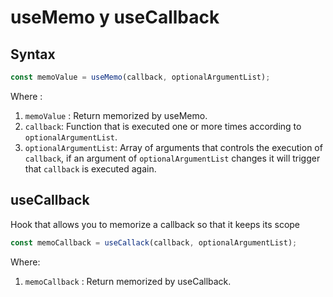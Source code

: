 # useMemo y useCallback

## Syntax

```javascript
const memoValue = useMemo(callback, optionalArgumentList);
```

Where :

1. `memoValue` : Return memorized by useMemo.
2. `callback`: Function that is executed one or more times according to `optionalArgumentList`.
3. `optionalArgumentList`: Array of arguments that controls the execution of `callback`, if an argument of `optionalArgumentList` changes it will trigger that `callback` is executed again.

## useCallback

Hook that allows you to memorize a callback so that it keeps its scope

```javascript
const memoCallback = useCallack(callback, optionalArgumentList);
```

Where:

1. `memoCallback` : Return memorized by useCallback.

